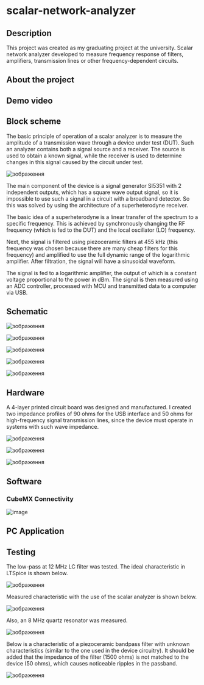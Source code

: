 # scalar-network-analyzer

## Description
This project was created as my graduating project at the university.
Scalar network analyzer developed to measure frequency response of filters, amplifiers, transmission lines or other frequency-dependent circuits.

## About the project



## Demo video


## Block scheme 

The basic principle of operation of a scalar analyzer is to measure the amplitude of a transmission wave through a device under test (DUT). 
Such an analyzer contains both a signal source and a receiver. The source is used to obtain a known signal, while the receiver is used to 
determine changes in this signal caused by the circuit under test.

![зображення](https://github.com/Ivanchenko59/scalar-network-analyzer/assets/80352225/96fe6c5a-009a-445d-a68b-ca65a6429577)

The main component of the device is a signal generator SI5351 with 2 independent outputs, which has a square wave output signal, so it is 
impossible to use such a signal in a circuit with a broadband detector. So this was solved by using the architecture of a superheterodyne receiver.

The basic idea of a superheterodyne is a linear transfer of the spectrum to a specific frequency. This is achieved by synchronously changing the 
RF frequency (which is fed to the DUT) and the local oscillator (LO) frequency.

Next, the signal is filtered using piezoceramic filters at 455 kHz (this frequency was chosen because there are many cheap filters for this frequency) 
and amplified to use the full dynamic range of the logarithmic amplifier. After filtration, the signal will have a sinusoidal waveform.

The signal is fed to a logarithmic amplifier, the output of which is a constant voltage proportional to the power in dBm. The signal is then measured using an ADC
controller, processed with MCU and transmitted data to a computer via USB.



## Schematic

![зображення](https://github.com/Ivanchenko59/scalar-network-analyzer/assets/80352225/f8e9c527-c77a-45df-8c64-b73edbecdc98)

![зображення](https://github.com/Ivanchenko59/scalar-network-analyzer/assets/80352225/942bc0bf-1cdf-48b3-854c-eb4f2ee5fea3)

![зображення](https://github.com/Ivanchenko59/scalar-network-analyzer/assets/80352225/248fc41b-bde0-4913-9b84-5d0cf17100d0)

![зображення](https://github.com/Ivanchenko59/scalar-network-analyzer/assets/80352225/d2131c7b-b13a-4d74-b304-a5370287d571)

![зображення](https://github.com/Ivanchenko59/scalar-network-analyzer/assets/80352225/429baab3-91fa-4c22-894d-802e0431e550)


## Hardware
A 4-layer printed circuit board was designed and manufactured. I created two impedance profiles of 90 ohms for the USB interface and 50 ohms for high-frequency 
signal transmission lines, since the device must operate in systems with such wave impedance.

![зображення](https://github.com/Ivanchenko59/scalar-network-analyzer/assets/80352225/750847c2-5000-4ecb-8e42-d8fe2a1b10e1)

![зображення](https://github.com/Ivanchenko59/scalar-network-analyzer/assets/80352225/f5e0a811-b834-4143-be26-0406b90a589e)

![зображення](https://github.com/Ivanchenko59/scalar-network-analyzer/assets/80352225/a7b8261a-c680-41bd-9830-19379ac72967)

## Software
### CubeMX Connectivity 
![image](https://github.com/Ivanchenko59/scalar-network-analyzer/assets/80352225/f87cdce6-87d8-4f01-a988-95ca98dc9529)

## PC Application

## Testing
The low-pass at 12 MHz LC filter was tested. The ideal characteristic in LTSpice is shown below.

![зображення](https://github.com/Ivanchenko59/scalar-network-analyzer/assets/80352225/c1b50dab-7780-4b7e-8cd6-7ac67b126c3d)

Measured characteristic with the use of the scalar analyzer is shown below. 

![зображення](https://github.com/Ivanchenko59/scalar-network-analyzer/assets/80352225/01a0b0be-3137-45f2-83df-2e151f7f25e4)

Also, an 8 MHz quartz resonator was measured.

![зображення](https://github.com/Ivanchenko59/scalar-network-analyzer/assets/80352225/653ef5a9-74e8-4fc6-8475-34848f43bcfa)

Below is a characteristic of a piezoceramic bandpass filter with unknown characteristics (similar to the one used in the device circuitry).
It should be added that the impedance of the filter (1500 ohms) is not matched to the device (50 ohms), which causes noticeable ripples in the passband.

![зображення](https://github.com/Ivanchenko59/scalar-network-analyzer/assets/80352225/9c534ed9-11de-42d1-b81d-4c4b9949949a)








